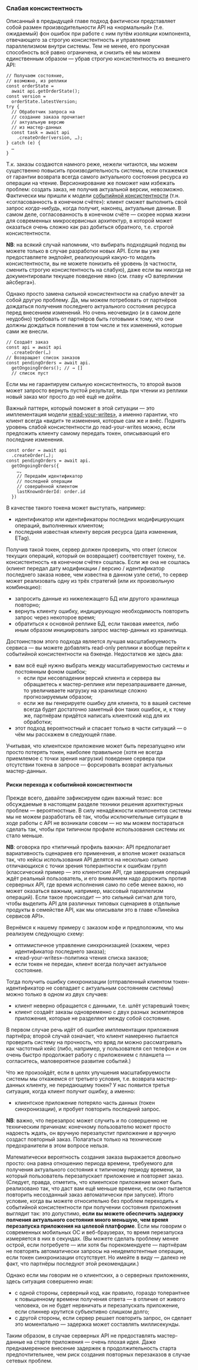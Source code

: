 ### Слабая консистентность

Описанный в предыдущей главе подход фактически представляет собой размен производительности API на «нормальный» (т.е. ожидаемый) фон ошибок при работе с ним путём изоляции компонента, отвечающего за строгую консистентность и управление параллелизмом внутри системы. Тем не менее, его пропускная способность всё равно ограничена, и снизить её мы можем единственным образом — убрав строгую консистентность из внешнего API:

```
// Получаем состояние,
// возможно, из реплики
const orderState = 
  await api.getOrderState();
const version = 
  orderState.latestVersion;
try {
  // Обработчик запроса на 
  // создание заказа прочитает
  // актуальную версию 
  // из мастер-данных
  const task = await api
    .createOrder(version, …);
} catch (e) {
  …
}
```

Т.к. заказы создаются намного реже, нежели читаются, мы можем существенно повысить производительность системы, если откажемся от гарантии возврата всегда самого актуального состояния ресурса из операции на чтение. Версионирование же поможет нам избежать проблем: создать заказ, не получив актуальной версии, невозможно. Фактически мы пришли к модели [событийной консистентности](https://en.wikipedia.org/wiki/Consistency_model#Eventual_consistency) (т.н. «согласованность в конечном счёте»): клиент сможет выполнить свой запрос *когда-нибудь*, когда получит, наконец, актуальные данные. В самом деле, согласованность в конечном счёте — скорее норма жизни для современных микросервисных архитектур, в которой может оказаться очень сложно как раз добиться обратного, т.е. строгой консистентности.

**NB**: на всякий случай напомним, что выбирать подходящий подход вы можете только в случае разработки новых API. Если вы уже предоставляете эндпойнт, реализующий какую-то модель консистентности, вы не можете понизить её уровень (в частности, сменить строгую консистентность на слабую), даже если вы никогда не документировали текущее поведение явно (см. главу «О ватерлинии айсберга»).

Однако просто замена сильной консистентности на слабую влечёт за собой другую проблему. Да, мы можем потребовать от партнёров дождаться получения последнего актуального состояния ресурса перед внесением изменений. Но очень неочевидно (и в самом деле неудобно) требовать от партнёров быть готовыми к тому, что они должны дождаться появления в том числе и тех изменений, которые сами же внесли.

```
// Создаёт заказ
const api = await api
  .createOrder(…)
// Возвращает список заказов
const pendingOrders = await api.
  getOngoingOrders(); // → []
  // список пуст
```

Если мы не гарантируем сильную консистентность, то второй вызов может запросто вернуть пустой результат, ведь при чтении из реплики новый заказ мог просто до неё ещё не дойти.

Важный паттерн, который поможет в этой ситуации — это имплементация модели [«read-your-writes»](https://en.wikipedia.org/wiki/Consistency_model#Read-your-writes_consistency), а именно гарантии, что клиент всегда «видит» те изменения, которые сам же и внёс. Поднять уровень слабой консистентности до read-your-writes можно, если предложить клиенту самому передать токен, описывающий его последние изменения.

```
const order = await api
  .createOrder(…);
const pendingOrders = await api.
  getOngoingOrders({
    …,
    // Передаём идентификатор
    // последней операции
    // совершённой клиентом
    lastKnownOrderId: order.id
  })
```

В качестве такого токена может выступать, например:
  * идентификатор или идентификаторы последних модифицирующих операций, выполненных клиентом;
  * последняя известная клиенту версия ресурса (дата изменения, ETag).

Получив такой токен, сервер должен проверить, что ответ (список текущих операций, который он возвращает) соответствует токену, т.е. консистентность «в конечном счёте» сошлась. Если же она не сошлась (клиент передал дату модификации / версию / идентификатор последнего заказа новее, чем известна в данном узле сети), то сервер может реализовать одну из трёх стратегий (или их произвольную комбинацию):

  * запросить данные из нижележащего БД или другого хранилища повторно;
  * вернуть клиенту ошибку, индицирующую необходимость повторить запрос через некоторое время;
  * обратиться к основной реплике БД, если таковая имеется, либо иным образом инициировать запрос мастер-данных из хранилища.

Достоинством этого подхода является лучшая масштабируемость сервиса — вы можете добавлять read-only реплики и вообще перейти к событийной консистентности на бэкенде. Недостатков же здесь два:
  * вам всё ещё нужно выбрать между масштабируемостью системы и постоянным фоном ошибок;
      * если при несовпадении версий клиента и сервера вы обращаетесь к мастер-реплике или перезапрашиваете данные, то увеличиваете нагрузку на хранилище сложно прогнозируемым образом;
      * если же вы генерируете ошибку для клиента, то в вашей системе всегда будет достаточно заметный фон таких ошибок, и, к тому же, партнёрам придётся написать клиентский код для их обработки;
  * этот подход вероятностный и спасает только в части ситуаций — о чём мы расскажем в следующей главе.

Учитывая, что клиентское приложение может быть перезапущено или просто потерять токен, наиболее правильное (хотя не всегда приемлемое с точки зрения нагрузки) поведение сервера при отсутствии токена в запросе — форсировать возврат актуальных мастер-данных.

#### Риски перехода к событийной консистентности

Прежде всего, давайте зафиксируем один важный тезис: все обсуждаемые в настоящем разделе техники решения архитектурных проблем — вероятностные. В силу ненадёжности компонентов системы мы не можем разработать её так, чтобы исключительные ситуации в ходе работы с API не возникали совсем — но мы можем постараться сделать так, чтобы при типичном профиле использования системы их стало меньше.

**NB**: оговорка про «типичный профиль важна»: API предполагает вариативность сценариев его применения, и вполне может оказаться так, что кейсы использования API делятся на несколько сильно отличающихся с точки зрения толерантности к ошибкам групп (классический пример — это клиентские API, где завершения операций ждёт реальный пользователь, и его вниманием надо дорожить против серверных API, где время исполнения само по себе менее важно, но может оказаться важным, например, массовый параллелизм операций). Если такое происходит — это сильный сигнал для того, чтобы выделить API для различных типовых сценариев в отдельные продукты в семействе API, как мы описывали это в главе «Линейка сервисов API».

Вернёмся к нашему примеру с заказом кофе и предположим, что мы реализуем следующую схему:
  * оптимистичное управление синхронизацией (скажем, через идентификатор последнего заказа);
  * «read-your-writes»-политика чтения списка заказов;
  * если токен не передан, клиент всегда получает актуальное состояние.
  
Тогда получить ошибку синхронизации (отправленный клиентом токен-идентификатор не совпадает с актуальным состоянием системы) можно только в одном из двух случаев:
  * клиент неверно обращается с данными, т.е. шлёт устаревший токен;
  * клиент создаёт заказы одновременно с двух разных экземпляров приложения, которые не разделяют между собой состояние.

В первом случае речь идёт об ошибке имплементации приложения партнёра; второй случай означает, что клиент намеренно пытается проверить систему на прочность, что вряд ли можно рассматривать как частотный кейс (либо, например, у пользователя сел телефон и он очень быстро продолжает работу с приложением с планшета — согласитесь, маловероятное развитие событий.)

Что же произойдёт, если в целях улучшения масштабируемости системы мы откажемся от третьего условия, т.е. возврата мастер-данных клиенту, не передающему токен? У нас появится третья ситуация, когда клиент получит ошибку, а именно:
  * клиентское приложение потеряло часть данных (токен синхронизации), и пробует повторить последний запрос.

**NB**: важно, что перезапрос может случить и по совершенно не техническим причинам: конечному пользователю может просто надоесть ждать, он вручную перезапустит приложение и вручную создаст повторный заказ. Полагаться только на технические предохранители в этом вопросе нельзя.

Математически вероятность создания заказа выражается довольно просто: она равна отношению периода времени, требуемого для получения актуального состояния к типичному периоду времени, за который пользователь перезапускает приложение и повторяет заказ. (Следует, правда, отметить, что клиентское приложение может быть реализовано так, что даст вам ещё меньше времени, если оно пытается повторить несозданный заказ автоматически при запуске). Итого условие, когда вы можете относительно без проблем переходить к событийной консистентности при получении состояния приложения выглядит так: это допустимо, **если вы можете обеспечить задержку полчения актуального состояния много меньшую, чем время перезапуска приложения на целевой платформе**. Если мы говорим о современных мобильных ОС и веб-браузерах, то время перезапуска измеряется в них в секундах. (Вы можете сделать проблему менее острой, если потребуете — или хотя бы порекомендуете — партнёрам не повторять автоматически запросы на неидемпотентные операции, если токен синхронизации отсутствует. Но имейте в виду — далеко не факт, что партнёры последуют этой рекомендации.)

Однако если мы говорим не о клиентских, а о серверных приложениях, здесь ситуация совершенно иная:
  * с одной стороны, серверный код, как правило, гораздо толерантнее к повышенному времени получения ответа — в отличие от живого человека, он не будет нервничать и перезапускать приложение, если спиннер крутится субъективно слишком долго;
  * с другой стороны, если сервер решает повторить запрос, он сделает это моментально — задержка может составлять миллисекунды.

Таким образом, в случае серверных API не предоставлять мастер-данные на старте приложения — очень плохая идея. Даже преднамеренное внесение задержек в продолжительность старта предпочтительнее, чем риск создания повторных перезаказов в случае сетевых проблем.